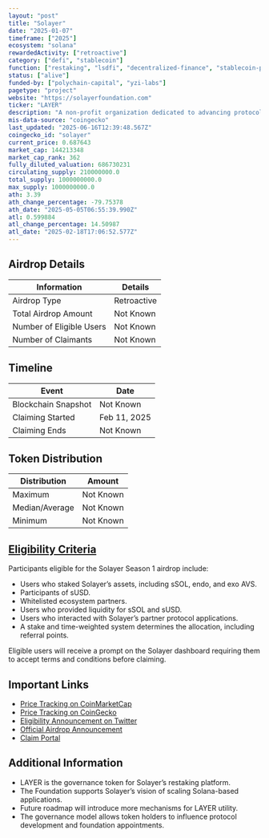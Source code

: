 ```yaml
---
layout: "post"
title: "Solayer"
date: "2025-01-07"
timeframe: ["2025"]
ecosystem: "solana"
rewardedActivity: ["retroactive"]
category: ["defi", "stablecoin"]
function: ["restaking", "lsdfi", "decentralized-finance", "stablecoin-protocol"]
status: ["alive"]
funded-by: ["polychain-capital", "yzi-labs"]
pagetype: "project"
website: "https://solayerfoundation.com"
ticker: "LAYER"
description: "A non-profit organization dedicated to advancing protocols that drive Solana Virtual Machine (SVM) scaling."
mis-data-source: "coingecko"
last_updated: "2025-06-16T12:39:48.567Z"
coingecko_id: "solayer"
current_price: 0.687643
market_cap: 144213348
market_cap_rank: 362
fully_diluted_valuation: 686730231
circulating_supply: 210000000.0
total_supply: 1000000000.0
max_supply: 1000000000.0
ath: 3.39
ath_change_percentage: -79.75378
ath_date: "2025-05-05T06:55:39.990Z"
atl: 0.599884
atl_change_percentage: 14.50987
atl_date: "2025-02-18T17:06:52.577Z"
---
```


## Airdrop Details

| Information              | Details     |
| ------------------------ | ----------- |
| Airdrop Type             | Retroactive |
| Total Airdrop Amount     | Not Known   |
| Number of Eligible Users | Not Known   |
| Number of Claimants      | Not Known   |

## Timeline

| Event               | Date         |
| ------------------- | ------------ |
| Blockchain Snapshot | Not Known    |
| Claiming Started    | Feb 11, 2025 |
| Claiming Ends       | Not Known    |

## Token Distribution

| Distribution   | Amount    |
| -------------- | --------- |
| Maximum        | Not Known |
| Median/Average | Not Known |
| Minimum        | Not Known |

## [Eligibility Criteria](https://x.com/solayer_labs/status/1874881596181897228)

Participants eligible for the Solayer Season 1 airdrop include:

- Users who staked Solayer’s assets, including sSOL, endo, and exo AVS.
- Participants of sUSD.
- Whitelisted ecosystem partners.
- Users who provided liquidity for sSOL and sUSD.
- Users who interacted with Solayer’s partner protocol applications.
- A stake and time-weighted system determines the allocation, including referral points.

Eligible users will receive a prompt on the Solayer dashboard requiring them to accept terms and conditions before claiming.

## Important Links

- [Price Tracking on CoinMarketCap](https://coinmarketcap.com/currencies/solayer)
- [Price Tracking on CoinGecko](https://www.coingecko.com/en/coins/solayer)
- [Eligibility Announcement on Twitter](https://x.com/solayer_labs/status/1874881596181897228)
- [Official Airdrop Announcement](https://x.com/SolayerFdn/status/1887958660166381814)
- [Claim Portal](https://claim.solayer.foundation)

## Additional Information

- LAYER is the governance token for Solayer’s restaking platform.
- The Foundation supports Solayer’s vision of scaling Solana-based applications.
- Future roadmap will introduce more mechanisms for LAYER utility.
- The governance model allows token holders to influence protocol development and foundation appointments.